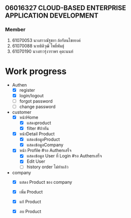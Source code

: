 ## 06016327 CLOUD-BASED ENTERPRISE APPLICATION DEVELOPMENT

### Member

1. 61070053 นางสาวณัฐชยา  ล้อรัตนไชยยงค์
2. 61070088 นายธิติวุฒิ  โพธิ์พันธุ์
3. 61070190 นางสาวรุ่งวราพร  คุตะนนท์

# Work progress
   - Authen
      - [x] register
      - [x] login/logout 
      - [ ] forgot password
      - [ ] change password

   - customer
      - [x] หน้าHome
        - [x] แสดงproduct
        - [x] filter #ถ้าทัน
      - [x] หน้าDetail Product
        - [x] แสดงข้อมูลProduct
        - [x] แสดงข้อมูลCompany
      - [x] หน้า Profile #รอ Authenเสร็จ
        - [x] แสดงข้อมูล User ที่ Login #รอ Authenเสร็จ
        - [x] Edit User
        - [ ] history order ไม่ทำแล้ว
   - company
      - [x] แสดง Product ของ company
      - [x] เพิ่ม Product
      - [x] แก้ Product
      - [x] ลบ Product


